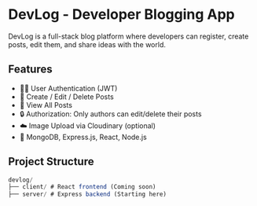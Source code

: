 # DevLog - Developer Blogging App

DevLog is a full-stack blog platform where developers can register, create posts, edit them, and share ideas with the world.

## Features

- 🧑‍💻 User Authentication (JWT)
- 📝 Create / Edit / Delete Posts
- 📜 View All Posts
- 🔒 Authorization: Only authors can edit/delete their posts
- ☁️ Image Upload via Cloudinary (optional)
- 🧩 MongoDB, Express.js, React, Node.js

## Project Structure

```js
devlog/
├── client/ # React frontend (Coming soon)
├── server/ # Express backend (Starting here)
```
